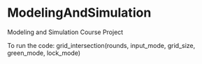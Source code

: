 # ModelingAndSimulation
Modeling and Simulation Course Project

To run the code: 
grid_intersection(rounds, input_mode, grid_size, green_mode, lock_mode)
